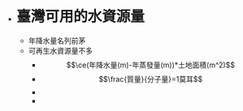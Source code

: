 - # 臺灣可用的水資源量
	- 年降水量名列前茅
	- 可再生水資源量不多
		- $$\ce(年降水量(m)-年蒸發量(m))*土地面積(m^2)$$
		- $$\frac{質量}{分子量}=1莫耳$$
		-
		-